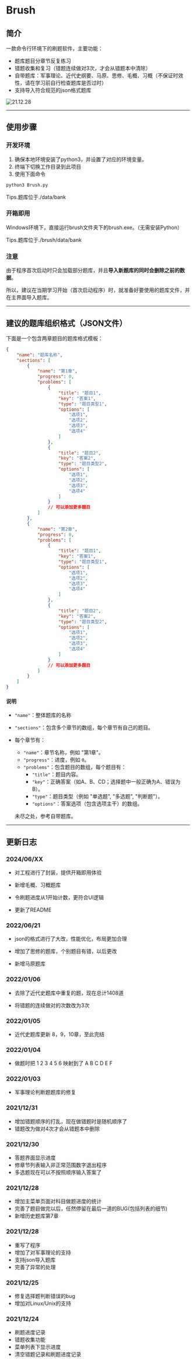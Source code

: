 # Brush

## 简介

一款命令行环境下的刷题软件，主要功能：

* 题库题目分章节反复练习
* 错题收集和复习（错题连续做对3次，才会从错题本中清除）
* 自带题库：军事理论、近代史纲要、马原、思修、毛概、习概（不保证时效性，请在学习前自行检查题库是否过时）
* 支持导入符合规范的json格式题库

![21.12.28](21.12.28.gif)

---

## 使用步骤

### 开发环境

1. 确保本地环境安装了python3，并设置了对应的环境变量。
2. 终端下切换工作目录到此项目
3. 使用下面命令

```bash
python3 Brush.py
```

   Tips.题库位于./data/bank

### 开箱即用

  Windows环境下，直接运行brush文件夹下的brush.exe。（无需安装Python）

  Tips.题库位于./brush/data/bank

### 注意

   由于程序首次启动时只会加载部分题库，并且**导入新题库的同时会删除之前的数据**。

   所以，建议在当期学习开始（首次启动程序）时，就准备好要使用的题库文件，并在主界面导入题库。

---

## 建议的题库组织格式（JSON文件）

下面是一个包含两章题目的题库格式模板：

```json
{
    "name": "题库名称",
    "sections": [
        {
            "name": "第1章",
            "progress": 0,
            "problems": [
                {
                    "title": "题目1",
                    "key": "答案1",
                    "type": "题目类型1",
                    "options": [
                        "选项1",
                        "选项2",
                        "选项3",
                        "选项4"
                    ]
                },
                {
                    "title": "题目2",
                    "key": "答案2",
                    "type": "题目类型2",
                    "options": [
                        "选项1",
                        "选项2",
                        "选项3",
                        "选项4"
                    ]
                }
                // 可以添加更多题目
            ]
        },
        {
            "name": "第2章",
            "progress": 0,
            "problems": [
                {
                    "title": "题目1",
                    "key": "答案1",
                    "type": "题目类型1",
                    "options": [
                        "选项1",
                        "选项2",
                        "选项3",
                        "选项4"
                    ]
                },
                {
                    "title": "题目2",
                    "key": "答案2",
                    "type": "题目类型2",
                    "options": [
                        "选项1",
                        "选项2",
                        "选项3",
                        "选项4"
                    ]
                }
                // 可以添加更多题目
            ]
        }
    ]
}
```

#### 说明

- `"name"`：整体题库的名称

- `"sections"`：包含多个章节的数组，每个章节有自己的题目。

- 每个章节有：

  - `"name"`：章节名称，例如 "第1章"。
  - `"progress"`：进度，例如 `0`。
  - `"problems"`：包含题目的数组，每个题目有：
    - `"title"`：题目内容。
    - `"key"`：正确答案（如A、B、CD；选择题中一般正确为A、错误为B）。
    - `"type"`：题目类型（例如 "单选题", "多选题", "判断题"）。
    - `"options"`：答案选项（包含选项主干）的数组。

  未尽之处，参考自带题库。

---

## 更新日志

### 2024/06/XX

- 对工程进行了封装，提供开箱即用体验

- 新增毛概、习概题库

- 令刷题进度从1开始计数，更符合UI逻辑

- 更新了README

### 2022/06/21

- json的格式进行了大改，性能优化，布局更加合理

- 增加了思修的题库，个别题目有错，以后更改

- 新增马原题库

### 2022/01/06

* 去除了近代史题库中重复的题，现在总计1408道

* 将错题的连续做对的次数改为3次

### 2022/01/05

* 近代史题库更新 8，9，10章，至此完结

### 2022/01/04

* 做题时把 1 2 3 4 5 6 映射到了 A B C D E F

### 2022/01/03

* 军事理论判断题题库的修复

### 2021/12/31

* 增加错题顺序的打乱，现在做错题时是随机顺序了
* 错题改为做对4次才会从错题本中删除

### 2021/12/30

* 答题界面显示进度
* 修章节列表输入非正常范围数字退出程序
* 多选题现在可以不按照顺序输入答案了

### 2021/12/28

* 增加主菜单页面对科目做题进度的统计
* 完善了题目做完以后，任然停留在最后一道的BUG(包括列表的细节)
* 新增历史题库第7章

### 2021/12/28

* 重写了程序
* 增加了对军事理论的支持
* 支持json导入题库
* 完善了异常的处理

### 2021/12/25

* 修复选择题判断错误的bug
* 增加对Linux/Unix的支持

### 2021/12/24

* 刷题进度记录
* 错题收集功能
* 菜单列表下显示进度
* 清空错题记录和刷题进度记录
